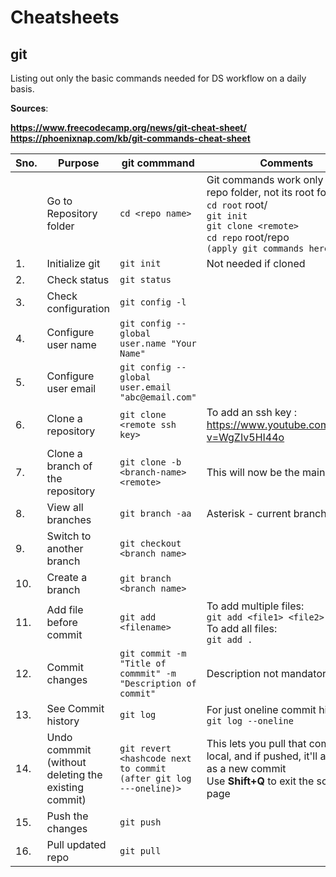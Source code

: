 # Cheatsheets

## git
Listing out only the basic commands needed for DS workflow on a daily basis.

**Sources**:

**https://www.freecodecamp.org/news/git-cheat-sheet/<br>https://phoenixnap.com/kb/git-commands-cheat-sheet**  


|Sno.|Purpose                      |git commmand                |Comments|
|----|---------                        |------------                |--------|
|    |Go to Repository folder          |``cd <repo name>``          |Git commands work only inside repo folder, not its root folder<br>``cd root``      root/<br>``git init``<br>``git clone <remote>``<br>``cd repo``      root/repo<br> ``(apply git commands here)``|
|1.  |Initialize git                   |``git init ``               |Not needed if cloned|
|2.  |Check status                     |``git status ``             ||
|3.  |Check configuration              |``git config -l``           ||
|4.  |Configure user name              |``git config --global user.name "Your Name"``||
|5.  |Configure user email             |``git config --global user.email "abc@email.com"``||
|6.  |Clone a repository               |``git clone <remote ssh key>``|To add an ssh key : <br>https://www.youtube.com/watch?v=WgZIv5HI44o|
|7.  |Clone a branch of the repository |``git clone -b <branch-name> <remote>``| This will now be the main branch|
|8.  |View all branches                |``git branch -aa``| Asterisk - current branch |
|9.  |Switch to another branch         |``git checkout <branch name>``||
|10. |Create a branch                  |``git branch <branch name>``||
|11. |Add file before commit           |``git add <filename>``|To add multiple files:<br>``git add <file1> <file2> <...>``<br>To add all files:<br>``git add .``|
|12. |Commit changes                   |``git commit -m "Title of commmit" -m "Description of commit"``|Description not mandatory|
|13. |See Commit history               |``git log``| For just oneline commit history:<br>``git log --oneline``|
|14. |Undo commmit (without deleting the existing commit)|``git revert <hashcode next to commit (after git log ---oneline)>``|This lets you pull that commit to local, and if pushed, it'll appear as a new commit<br>Use **Shift+Q** to exit the script page|
|15. |Push the changes                 |``git push``||
|16. |Pull updated repo                |``git pull``||




 
